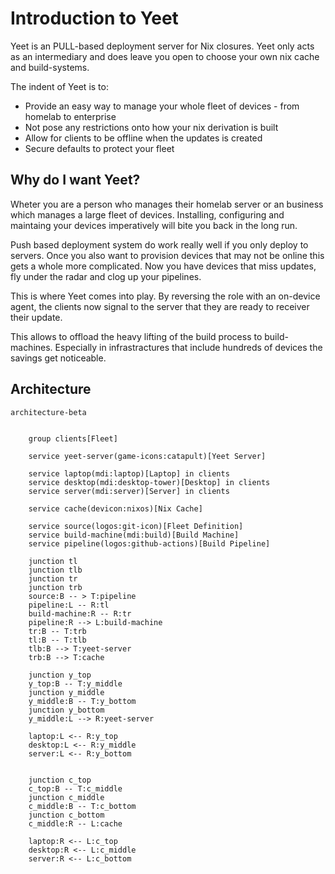 # Introduction to Yeet

Yeet is an PULL-based deployment server for Nix closures. Yeet only acts as an intermediary and does leave you open to choose your own nix cache and build-systems.

The indent of Yeet is to:
- Provide an easy way to manage your whole fleet of devices - from homelab to enterprise
- Not pose any restrictions onto how your nix derivation is built
- Allow for clients to be offline when the updates is created
- Secure defaults to protect your fleet

## Why do I want Yeet?

Wheter you are a person who manages their homelab server or an business which manages a large fleet of devices. Installing, configuring and maintaing your devices imperatively will bite you back in the long run.

Push based deployment system do work really well if you only deploy to servers. Once you also want to provision devices that may not be online this gets a whole more complicated. Now you have devices that miss updates, fly under the radar and clog up your pipelines.

This is where Yeet comes into play. By reversing the role with an on-device agent, the clients now signal to the server that they are ready to receiver their update.

This allows to offload the heavy lifting of the build process to build-machines. Especially in infrastractures that include hundreds of devices the savings get noticeable.


## Architecture
```mermaid
architecture-beta


    group clients[Fleet]

    service yeet-server(game-icons:catapult)[Yeet Server]

    service laptop(mdi:laptop)[Laptop] in clients
    service desktop(mdi:desktop-tower)[Desktop] in clients
    service server(mdi:server)[Server] in clients

    service cache(devicon:nixos)[Nix Cache]

    service source(logos:git-icon)[Fleet Definition]
    service build-machine(mdi:build)[Build Machine]
    service pipeline(logos:github-actions)[Build Pipeline]

    junction tl
    junction tlb
    junction tr
    junction trb
    source:B -- > T:pipeline
    pipeline:L -- R:tl
    build-machine:R -- R:tr
    pipeline:R --> L:build-machine
    tr:B -- T:trb
    tl:B -- T:tlb
    tlb:B --> T:yeet-server
    trb:B --> T:cache

    junction y_top
    y_top:B -- T:y_middle
    junction y_middle
    y_middle:B -- T:y_bottom
    junction y_bottom
    y_middle:L --> R:yeet-server

    laptop:L <-- R:y_top
    desktop:L <-- R:y_middle
    server:L <-- R:y_bottom


    junction c_top
    c_top:B -- T:c_middle
    junction c_middle
    c_middle:B -- T:c_bottom
    junction c_bottom
    c_middle:R -- L:cache

    laptop:R <-- L:c_top
    desktop:R <-- L:c_middle
    server:R <-- L:c_bottom
```
